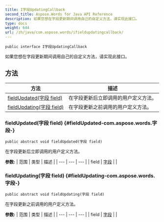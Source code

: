 ```yaml
---
title: I字段UpdatingCallback
second_title: Aspose.Words for Java API Reference
description: 如果您想在字段更新期间调用自己的自定义方法，请实现此接口。
type: docs
weight: 644
url: /zh/java/com.aspose.words/ifieldupdatingcallback/
---
```

```
public interface I字段UpdatingCallback
```

如果您想在字段更新期间调用自己的自定义方法，请实现此接口。
## 方法

| 方法 | 描述 |
| --- | --- |
| [fieldUpdated(字段 field)](#fieldUpdated-com.aspose.words.字段-) | 在字段更新后立即调用的用户定义方法。 |
| [fieldUpdating(字段 field)](#fieldUpdating-com.aspose.words.字段-) | 在字段更新之前调用的用户定义方法。 |
### fieldUpdated(字段 field) {#fieldUpdated-com.aspose.words.字段-}
```
public abstract void fieldUpdated(字段 field)
```


在字段更新后立即调用的用户定义方法。

**参数:**
| 范围 | 类型 | 描述 |
| --- | --- | --- |
| field | [字段](../../com.aspose.words/field) |  |

### fieldUpdating(字段 field) {#fieldUpdating-com.aspose.words.字段-}
```
public abstract void fieldUpdating(字段 field)
```


在字段更新之前调用的用户定义方法。

**参数:**
| 范围 | 类型 | 描述 |
| --- | --- | --- |
| field | [字段](../../com.aspose.words/field) |  |
